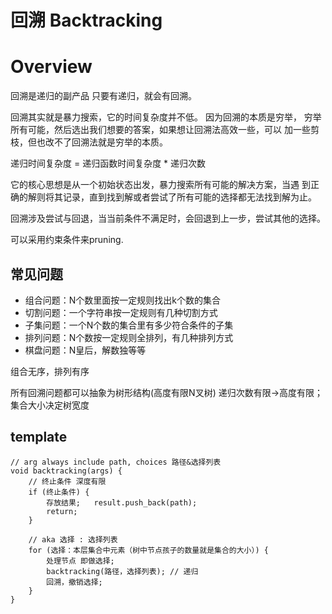 # 回溯 Backtracking
# Overview
回溯是递归的副产品 只要有递归，就会有回溯。

回溯其实就是暴力搜索，它的时间复杂度并不低。 因为回溯的本质是穷举，
穷举所有可能，然后选出我们想要的答案，如果想让回溯法高效一些，可以
加一些剪枝，但也改不了回溯法就是穷举的本质。

递归时间复杂度 = 递归函数时间复杂度 * 递归次数

它的核心思想是从一个初始状态出发，暴力搜索所有可能的解决方案，当遇
到正确的解则将其记录，直到找到解或者尝试了所有可能的选择都无法找到解为止。

回溯涉及尝试与回退，当当前条件不满足时，会回退到上一步，尝试其他的选择。

可以采用约束条件来pruning.

## 常见问题

- 组合问题：N个数里面按一定规则找出k个数的集合
- 切割问题：一个字符串按一定规则有几种切割方式
- 子集问题：一个N个数的集合里有多少符合条件的子集
- 排列问题：N个数按一定规则全排列，有几种排列方式
- 棋盘问题：N皇后，解数独等等

组合无序，排列有序

所有回溯问题都可以抽象为树形结构(高度有限N叉树) 递归次数有限->高度有限；集合大小决定树宽度
## template
```
// arg always include path, choices 路径&选择列表
void backtracking(args) {
    // 终止条件 深度有限
    if (终止条件) {
        存放结果;   result.push_back(path);
        return;
    }

    // aka 选择 : 选择列表
    for (选择：本层集合中元素（树中节点孩子的数量就是集合的大小）) {
        处理节点 即做选择; 
        backtracking(路径，选择列表); // 递归
        回溯，撤销选择;
    }
}

```
